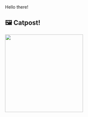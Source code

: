 Hello there!



## 🖼️ Catpost!

<sub>
    <img src="https://cdn2.thecatapi.com/images/78n.jpg" height="256">
</sub>

